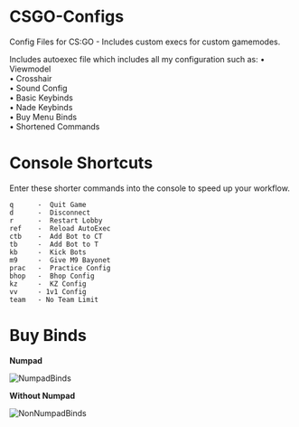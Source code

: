 # CSGO-Configs
Config Files for CS:GO - Includes custom execs for custom gamemodes.

Includes autoexec file which includes all my configuration such as:
  • Viewmodel          
  • Crosshair          
  • Sound Config       
  • Basic Keybinds     
  • Nade Keybinds      
  • Buy Menu Binds    
  • Shortened Commands

# Console Shortcuts
Enter these shorter commands into the console to speed up your workflow.
```
q      -  Quit Game
d      -  Disconnect
r      -  Restart Lobby
ref    -  Reload AutoExec
ctb    -  Add Bot to CT
tb     -  Add Bot to T
kb     -  Kick Bots
m9     -  Give M9 Bayonet
prac   -  Practice Config
bhop   -  Bhop Config
kz     -  KZ Config
vv     - 1v1 Config
team   - No Team Limit
```
  
# Buy Binds
**Numpad**

![NumpadBinds](https://raw.githubusercontent.com/PINPAL/CSGO-Autoexec/master/readme/BuyBinds.png)

**Without Numpad**

![NonNumpadBinds](https://raw.githubusercontent.com/PINPAL/CSGO-Autoexec/master/readme/BuyBindsNoNum.png)
